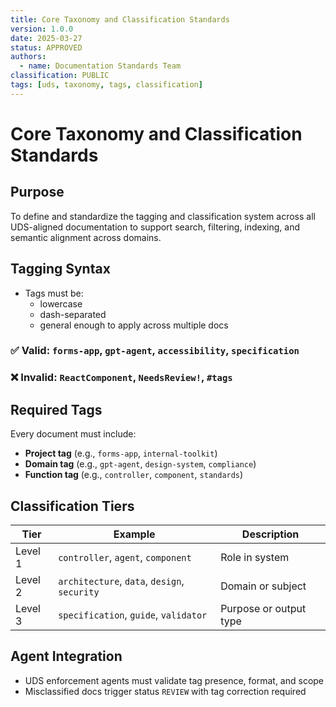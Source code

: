 ```yaml
---
title: Core Taxonomy and Classification Standards
version: 1.0.0
date: 2025-03-27
status: APPROVED
authors:
  - name: Documentation Standards Team
classification: PUBLIC
tags: [uds, taxonomy, tags, classification]
---
```


# Core Taxonomy and Classification Standards

## Purpose

To define and standardize the tagging and classification system across all UDS-aligned documentation to support search, filtering, indexing, and semantic alignment across domains.

## Tagging Syntax

- Tags must be:
  - lowercase
  - dash-separated
  - general enough to apply across multiple docs

### ✅ Valid: `forms-app`, `gpt-agent`, `accessibility`, `specification`
### ❌ Invalid: `ReactComponent`, `NeedsReview!`, `#tags`

## Required Tags

Every document must include:
- **Project tag** (e.g., `forms-app`, `internal-toolkit`)
- **Domain tag** (e.g., `gpt-agent`, `design-system`, `compliance`)
- **Function tag** (e.g., `controller`, `component`, `standards`)

## Classification Tiers

| Tier | Example | Description |
|------|---------|-------------|
| Level 1 | `controller`, `agent`, `component` | Role in system |
| Level 2 | `architecture`, `data`, `design`, `security` | Domain or subject |
| Level 3 | `specification`, `guide`, `validator` | Purpose or output type |

## Agent Integration

- UDS enforcement agents must validate tag presence, format, and scope
- Misclassified docs trigger status `REVIEW` with tag correction required
